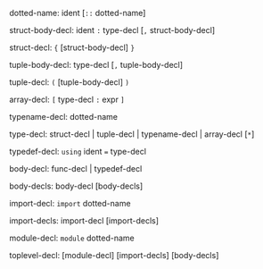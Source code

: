 dotted-name: ident [`::` dotted-name]

struct-body-decl: ident `:` type-decl [`,` struct-body-decl]

struct-decl: `{` [struct-body-decl] `}`

tuple-body-decl: type-decl [`,` tuple-body-decl]

tuple-decl: `(` [tuple-body-decl] `)`

array-decl: `[` type-decl `:` expr `]`

typename-decl: dotted-name

type-decl: struct-decl | tuple-decl | typename-decl | array-decl [`*`]

typedef-decl: `using` ident `=` type-decl

body-decl: func-decl | typedef-decl

body-decls: body-decl [body-decls]

import-decl: `import` dotted-name

import-decls: import-decl [import-decls]

module-decl: `module` dotted-name

toplevel-decl: [module-decl] [import-decls] [body-decls]